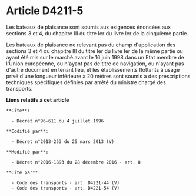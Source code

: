 # Article D4211-5

Les bateaux de plaisance sont soumis aux exigences énoncées aux sections 3 et 4, du chapitre III du titre Ier du livre Ier de
la cinquième partie.

Les bateaux de plaisance ne relevant pas du champ d'application des sections 3 et 4 du chapitre III du titre Ier du livre Ier
de la même partie ou ayant été mis sur le marché avant le 16 juin 1998 dans un Etat membre de l'Union européenne, ou n'ayant
pas de titre de navigation, ou n'ayant pas d'autre document en tenant lieu, et les établissements flottants à usage privé
d'une longueur inférieure à 20 mètres sont soumis à des prescriptions techniques spécifiques définies par arrêté du ministre
chargé des transports.

**Liens relatifs à cet article**

	**Cite**:

	  - Décret n°96-611 du 4 juillet 1996

	**Codifié par**:

	  - Décret n°2013-253 du 25 mars 2013 (V)

	**Modifié par**:

	  - Décret n°2016-1893 du 28 décembre 2016 - art. 8

	**Cité par**:

	  - Code des transports - art. D4221-44 (V)
	  - Code des transports - art. D4221-54 (V)
